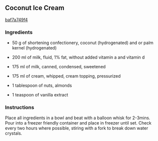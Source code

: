 ## Coconut Ice Cream

[baf7a749f4](https://cookpad.com/us/recipes/335987-coconut-ice-cream)

### Ingredients

 - 50 g of shortening confectionery, coconut (hydrogenated) and or palm kernel (hydrogenated)

 - 200 ml of milk, fluid, 1% fat, without added vitamin a and vitamin d

 - 175 ml of milk, canned, condensed, sweetened

 - 175 ml of cream, whipped, cream topping, pressurized

 - 1 tablespoon of nuts, almonds

 - 1 teaspoon of vanilla extract

### Instructions

Place all ingredients in a bowl and beat with a balloon whisk for 2-3mins. Pour into a freezer friendly container and place in freezer until set. Check every two hours where possible, stiring with a fork to break down water crystals.